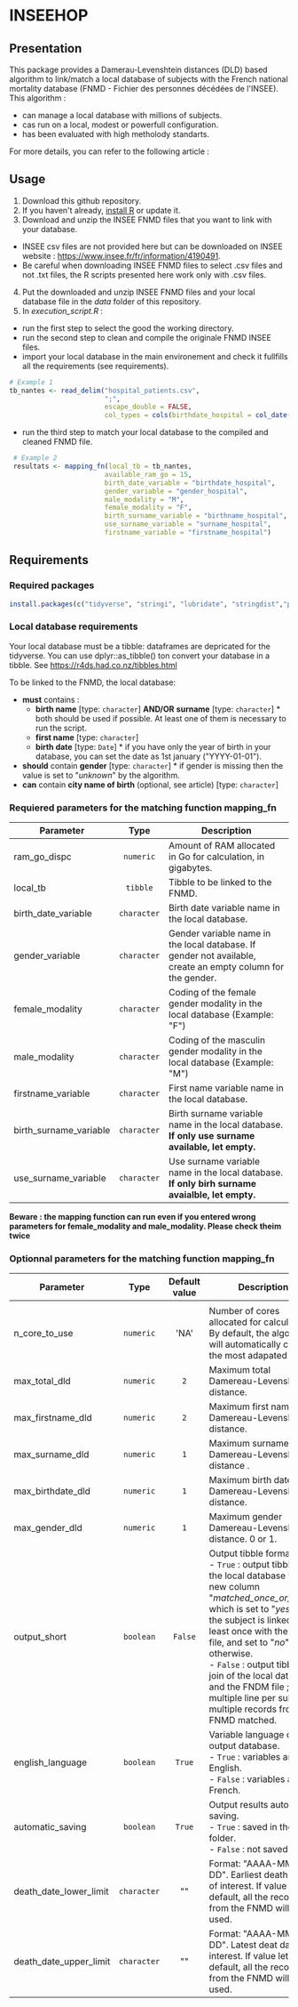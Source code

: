 
# INSEEHOP
## Presentation

This package provides a Damerau-Levenshtein distances (DLD) based algorithm to link/match a local database of subjects with the French national mortality database (FNMD - Fichier des personnes décédées de l'INSEE). This algorithm :
- can manage a local database with millions of subjects.
- cas run on a local, modest or powerfull configuration.
- has been evaluated with high metholody standarts.

For more details, you can refer to the following article :

## Usage
 1. Download this github repository.
 2. If you haven't already, [install R](https://cran.rstudio.com/) or update it.
 3. Download and unzip the INSEE FNMD files that you want to link with your database.
- INSEE csv files are not provided here but can be downloaded on INSEE website : <https://www.insee.fr/fr/information/4190491>. 
- Be careful when downloading INSEE FNMD files to select .csv files and not .txt files, the R scripts presented here work only with .csv files.
 4. Put the downloaded and unzip INSEE FNMD files and your local database file in the _data_ folder of this repository.
 5. In _execution_script.R_ :  
- run the first step to select the good the working directory.
- run the second step to clean and compile the originale FNMD INSEE files.
- import your local database in the main environement and check it fullfills all the requirements (see requirements).
```r
# Example 1
tb_nantes <- read_delim("hospital_patients.csv",
						";",
						escape_double = FALSE,
						col_types = cols(birthdate_hospital = col_date(format = "%Y-%m-%d")) 
```
- run the third step to match your local database to the compiled and cleaned FNMD file. 
```r
 # Example 2
 resultats <- mapping_fn(local_tb = tb_nantes,
 						available_ram_go = 15,
 						birth_date_variable = "birthdate_hospital",
 						gender_variable = "gender_hospital",
 						male_modality = "M",
 						female_modality = "F",
 						birth_surname_variable = "birthname_hospital",
 						use_surname_variable = "surname_hospital",
 						firstname_variable = "firstname_hospital")
```

## Requirements

### Required packages
```r
install.packages(c("tidyverse", "stringi", "lubridate", "stringdist","parallel","future","future.apply","rlang"))
```
### Local database requirements

Your local database must be a tibble: dataframes are depricated for the tidyverse.
You can use dplyr::as_tibble() ton convert your database in a tibble.
See https://r4ds.had.co.nz/tibbles.html

To be linked to the FNMD, the local database:
* **must** contains :
    * **birth name** [type: `character`] **AND/OR** **surname** [type: `character`]
          * both should be used if possible. At least one of them is necessary to run the script.
     * **first name** [type: `character`]
     * **birth date** [type: `Date`]
           * if you have only the year of birth in your database, you can set the date as 1st january ("YYYY-01-01").
* **should** contain **gender** [type: `character`]
         * if gender is missing then the value is set to "_unknown_" by the algorithm.
* **can** contain **city name of birth** (optional, see article) [type: `character`]


### Requiered parameters for the matching function mapping_fn

| Parameter                |     Type    | Description                                                                                             |
|--------------------------|:-----------:|---------------------------------------------------------------------------------------------------------|
| ram_go_dispc             |  `numeric`  | Amount of RAM allocated in Go for calculation, in gigabytes.                                                  |
| local_tb                 |   `tibble`  | Tibble to be linked to the FNMD.                                                                          |
| birth_date_variable      | `character` | Birth date variable name in the local database.                                                               |
| gender_variable          | `character` | Gender variable name in the local database. If gender not available, create an empty column for the gender.                                                                  |
| female_modality          | `character` | Coding of the female gender modality in the local database (Example: "F")                                     |
| male_modality            | `character` | Coding of the masculin gender modality in the local database (Example: "M")                                   |
| firstname_variable       | `character` | First name variable name in the local database.                                                               |
| birth_surname_variable  | `character` |  Birth surname variable name in the local database. **If only use surname available, let empty.** 
| use_surname_variable  | `character` |   Use surname variable name in the local database. **If only birh surname avaialble, let empty.**

**Beware : the mapping function can run even if you entered wrong parameters for female_modality and male_modality. Please check theim twice**

### Optionnal parameters for the matching function mapping_fn

| Parameter               |     Type    | Default value | Description                                                                                                                                                                                                                            |
|-------------------------|:-----------:|:-------------:|----------------------------------------------------------------------------------------------------------------------------------------------------------------------------------------------------------------------------------------|
                                                                                                                                                                                          |
| n_core_to_use           |  `numeric`  |      'NA'     | Number of cores allocated for calculation. By default, the algorithm will automatically choose the most adapated .                                                                                                                                                                                             |
| max_total_dld           |  `numeric`  |      `2`      | Maximum total Damereau-Levenshtein distance.                                                                                                                                                                                     |
| max_firstname_dld       |  `numeric`  |      `2`      | Maximum first name Damereau-Levenshtein distance.                                                                                                                                                                                |
| max_surname_dld         |  `numeric`  |      `1`      | Maximum surname Damereau-Levenshtein distance .                                                                                                                                                                                   |
| max_birthdate_dld       |  `numeric`  |      `1`      | Maximum birth date Damereau-Levenshtein distance.                                                                                                                                                                                |
| max_gender_dld          |  `numeric`  |      `1`      | Maximum gender Damereau-Levenshtein distance. 0 or 1.                                                                                                                                                                                    |
| output_short            |  `boolean`  |    `False`    | Output tibble format.<br>- `True` : output tibble is the local database with a new column "_matched_once_or_more_" which is set to "_yes_" if the subject is linked  at least once with the FNMD file, and set to "_no_" otherwise.<br>- `False` : output tibble is a join of the local database and the FNDM file ; multiple line per subject if multiple records from the FNMD matched. |
| english_language        |  `boolean`  |    `True`     | Variable language of the output database.<br>- `True` : variables are in English.<br>- `False` : variables are in French.                                                                                                     |
| automatic_saving        |  `boolean`  |    `True`     | Output results automatic saving.<br>- `True` : saved in the _data_ folder.<br>- `False` : not saved                                                                                                       |
| death_date_lower_limit   | `character` |""| Format: "AAAA-MM-DD". Earliest death date of interest. If value let by default, all the records from the FNMD will be used. |
| death_date_upper_limit   | `character` |""| Format: "AAAA-MM-DD". Latest deat date of interest.  If value let by default, all the records from the FNMD will be used.     |

